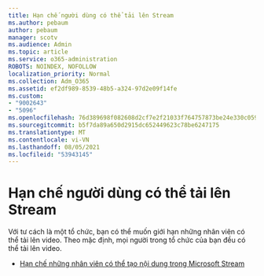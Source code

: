 ```yaml
---
title: Hạn chế người dùng có thể tải lên Stream
ms.author: pebaum
author: pebaum
manager: scotv
ms.audience: Admin
ms.topic: article
ms.service: o365-administration
ROBOTS: NOINDEX, NOFOLLOW
localization_priority: Normal
ms.collection: Adm_O365
ms.assetid: ef2df989-8539-48b5-a324-97d2e09f14fe
ms.custom:
- "9002643"
- "5096"
ms.openlocfilehash: 76d389698f082608d2cf7e2f21033f764757873be24e330c0596e053b4a85ea6
ms.sourcegitcommit: b5f7da89a650d2915dc652449623c78be6247175
ms.translationtype: MT
ms.contentlocale: vi-VN
ms.lasthandoff: 08/05/2021
ms.locfileid: "53943145"
---
```

# <a name="restrict-users-who-can-upload-to-stream"></a>Hạn chế người dùng có thể tải lên Stream

Với tư cách là một tổ chức, bạn có thể muốn giới hạn những nhân viên có thể tải lên video. Theo mặc định, mọi người trong tổ chức của bạn đều có thể tải lên video.

- [Hạn chế những nhân viên có thể tạo nội dung trong Microsoft Stream](/stream/restrict-uploaders)
